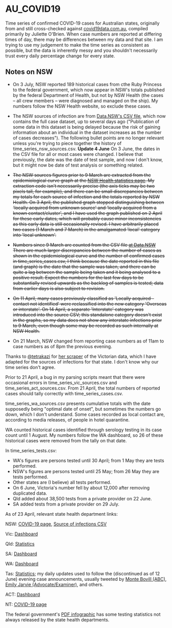 # AU_COVID19
Time series of confirmed COVID-19 cases for Australian states, originally from and still cross-checked against [covid19data.com.au](https://www.covid19data.com.au/), compiled primarily by Juliette O'Brien.  When case numbers are reported at differing times of day, there may be differences between my data and that site.  I am trying to use my judgement to make the time series as consistent as possible, but the data is inherently messy and you shouldn't necessarily trust every daily percentage change for every state.

## Notes on NSW
- On 3 July, NSW reported 189 historical cases from cthe Ruby Princess to the federal government, which now appear in NSW's totals published by the federal Department of Health, but not by NSW Health (the cases &ndash; all crew members &ndash; were diagnosed and managed on the ship).  My numbers follow the NSW Health website, so exclude these cases.

- The NSW sources of infection are from [Data.NSW's CSV file](https://data.nsw.gov.au/data/dataset/nsw-covid-19-cases-by-location-and-likely-source-of-infection/resource/2776dbb8-f807-4fb2-b1ed-184a6fc2c8aa), which now contains the full case dataset, up to several days ago ("Publication of some data in this dataset is being delayed because the risk of gaining information about an individual in the dataset increases as the number of cases decreases").  The following bullet points are no longer relevant unless you're trying to piece together the history of time_series_nsw_sources.csv. **Update 4 June** On 3 June, the dates in the CSV file for all or most cases were changed. I believe that previously, the date was the date of test sample, and now I don't know, but it might now be date of test analysis or something related.

- ~~The NSW sources figures prior to 9 March are extracted from the epidemiological curve graph at the [NSW Health statistics page](https://www.health.nsw.gov.au/Infectious/diseases/Pages/covid-19-latest.aspx). My extraction code isn't necessarily precise (the axis ticks may be two pixels tall, for example), and there can be small discrepancies between my totals for each source of infection and the totals reported by NSW Health.  On 3 April, the published graph stopped distinguishing between 'locally acquired from unknown source' and 'locally acquired from a known contact/cluster', and I have used the graph published on 2 April for these early dates, which will probably cause minor inconsistencies as this early data is still occasionally revised.  I have arbitrarily placed two cases (1 March and 7 March) in the amalgamated 'local' category into 'local unknown'.~~

- ~~Numbers since 9 March are counted from the CSV file [at Data.NSW](https://data.nsw.gov.au/data/dataset/nsw-covid-19-cases-by-likely-source-of-infection/resource/2f1ba0f3-8c21-4a86-acaf-444be4401a6d) There are much larger discrepancies between the number of cases as shown in the epidemiological curve and the number of confirmed cases in time_series_cases.csv, I think because the date reported in this file (and graph) is the date that the sample was taken, and there can be quite a lag between the sample being taken and it being analysed to a positive result.  Expect the numbers for the last few days to be substantially revised upwards as the backlog of samples is tested; data from earlier days is also subject to revision.~~

- ~~On 11 April, many cases previously classified as 'Locally acquired - contact not identified' were reclassified into the new category 'Overseas or interstate'.  On 14 April, a separate 'Interstate' category was introduced into the source CSV; this standalone category doesn't exist in the graphs, so my data does not show any interstate infections prior to 9 March, even though some may be recorded as such internally at NSW Health.~~

- On 21 March, NSW changed from reporting case numbers as of 11am to case numbers as of 8pm the previous evening.

Thanks to [@tetrakazi](https://twitter.com/tetrakazi) for [her scraper](https://github.com/theojulienne/covid-19-data-aus/blob/master/scripts.hourly/50-vic.py) of the Victorian data, which I have adapted for the sources of infections for that state.  I don't know why our time series don't agree.

Prior to 21 April, a bug in my parsing scripts meant that there were occasional errors in time_series_vic_sources.csv and time_series_act_sources.csv.  From 21 April, the total numbers of reported cases should tally correctly with time_series_cases.csv.

time_series_wa_sources.csv presents cumulative totals with the date supposedly being "optimal date of onset", but sometimes the numbers go down, which I don't understand.  Some cases recorded as local contact are, according to media releases, of people in hotel quarantine.

WA counted historical cases identified through serology testing in its case count until 1 August.  My numbers follow the WA dashboard, so 26 of these historical cases were removed from the tally on that date.

In time_series_tests.csv:
- WA's figures are persons tested until 30 April; from 1 May they are tests performed.
- NSW's figures are persons tested until 25 May; from 26 May they are tests performed.
- Other states are (I believe) all tests performed.
- On 6 June, Victoria's number fell by about 12,000 after removing duplicated data.
- Qld added about 38,500 tests from a private provider on 22 June.
- SA added tests from a private provider on 29 July.

As of 23 April, relevant state health department links:

NSW: [COVID-19 page](https://www.nsw.gov.au/covid-19), [Source of infections CSV](https://data.nsw.gov.au/data/dataset/nsw-covid-19-cases-by-location-and-likely-source-of-infection/resource/2776dbb8-f807-4fb2-b1ed-184a6fc2c8aa)

Vic: [Dashboard](https://app.powerbi.com/view?r=eyJrIjoiODBmMmE3NWQtZWNlNC00OWRkLTk1NjYtMjM2YTY1MjI2NzdjIiwidCI6ImMwZTA2MDFmLTBmYWMtNDQ5Yy05Yzg4LWExMDRjNGViOWYyOCJ9)

Qld: [Statistics](https://www.qld.gov.au/health/conditions/health-alerts/coronavirus-covid-19/current-status/statistics)

SA: [Dashboard](https://www.covid-19.sa.gov.au/home/dashboard)

WA: [Dashboard](https://experience.arcgis.com/experience/359bca83a1264e3fb8d3b6f0a028d768)

Tas: [Statistics](https://coronavirus.tas.gov.au/facts/cases-and-testing-updates); my daily updates used to follow the (discontinued as of 12 June) evening case announcements, usually tweeted by [Monte Bovill (ABC)](https://twitter.com/MonteBovill), [Emily Jarvie (Advocate/Examiner)](https://twitter.com/emilyjjarvie), and others.

ACT: [Dashboard](https://app.powerbi.com/view?r=eyJrIjoiZTY4NTI1NzQtYTBhYy00ZTY4LTk3NmQtYjBjNzdiOGMzZjM3IiwidCI6ImI0NmMxOTA4LTAzMzQtNDIzNi1iOTc4LTU4NWVlODhlNDE5OSJ9)

NT: [COVID-19 page](https://coronavirus.nt.gov.au/)

The federal government's [PDF infographic](https://www.health.gov.au/resources/collections/coronavirus-covid-19-at-a-glance-infographic-collection) has some testing statistics not always released by the state health departments.

